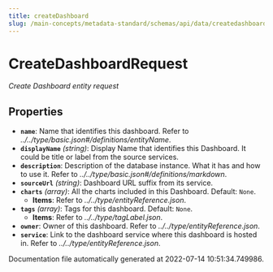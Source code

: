 ```yaml
---
title: createDashboard
slug: /main-concepts/metadata-standard/schemas/api/data/createdashboard
---
```


# CreateDashboardRequest

*Create Dashboard entity request*

## Properties

- **`name`**: Name that identifies this dashboard. Refer to *../../type/basic.json#/definitions/entityName*.
- **`displayName`** *(string)*: Display Name that identifies this Dashboard. It could be title or label from the source services.
- **`description`**: Description of the database instance. What it has and how to use it. Refer to *../../type/basic.json#/definitions/markdown*.
- **`sourceUrl`** *(string)*: Dashboard URL suffix from its service.
- **`charts`** *(array)*: All the charts included in this Dashboard. Default: `None`.
  - **Items**: Refer to *../../type/entityReference.json*.
- **`tags`** *(array)*: Tags for this dashboard. Default: `None`.
  - **Items**: Refer to *../../type/tagLabel.json*.
- **`owner`**: Owner of this dashboard. Refer to *../../type/entityReference.json*.
- **`service`**: Link to the dashboard service where this dashboard is hosted in. Refer to *../../type/entityReference.json*.


Documentation file automatically generated at 2022-07-14 10:51:34.749986.

